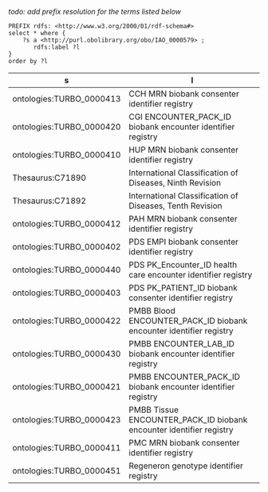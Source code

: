 *todo:  add prefix resolution for the terms listed below*

```
PREFIX rdfs: <http://www.w3.org/2000/01/rdf-schema#>
select * where {
    ?s a <http://purl.obolibrary.org/obo/IAO_0000579> ;
       rdfs:label ?l
} 
order by ?l
```

|            s             |                                  l                                  |
|--------------------------|---------------------------------------------------------------------|
| ontologies:TURBO_0000413 | CCH MRN biobank consenter identifier registry                       |
| ontologies:TURBO_0000420 | CGI ENCOUNTER_PACK_ID biobank encounter identifier registry         |
| ontologies:TURBO_0000410 | HUP MRN biobank consenter identifier registry                       |
| Thesaurus:C71890         | International Classification of Diseases, Ninth Revision            |
| Thesaurus:C71892         | International Classification of Diseases, Tenth Revision            |
| ontologies:TURBO_0000412 | PAH MRN biobank consenter identifier registry                       |
| ontologies:TURBO_0000402 | PDS EMPI biobank consenter identifier registry                      |
| ontologies:TURBO_0000440 | PDS PK_Encounter_ID health care encounter identifier registry       |
| ontologies:TURBO_0000403 | PDS PK_PATIENT_ID biobank consenter identifier registry             |
| ontologies:TURBO_0000422 | PMBB Blood ENCOUNTER_PACK_ID biobank encounter identifier registry  |
| ontologies:TURBO_0000430 | PMBB ENCOUNTER_LAB_ID biobank encounter identifier registry         |
| ontologies:TURBO_0000421 | PMBB ENCOUNTER_PACK_ID biobank encounter identifier registry        |
| ontologies:TURBO_0000423 | PMBB Tissue ENCOUNTER_PACK_ID biobank encounter identifier registry |
| ontologies:TURBO_0000411 | PMC MRN biobank consenter identifier registry                       |
| ontologies:TURBO_0000451 | Regeneron genotype identifier registry                              |
